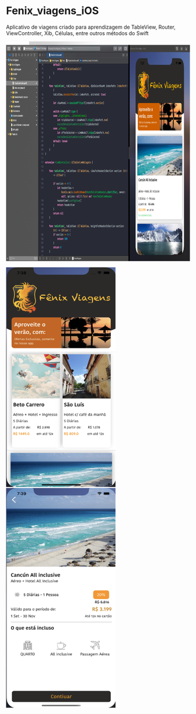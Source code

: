 # Fenix_viagens_iOS
Aplicativo de viagens criado para aprendizagem de TableView, Router, ViewController, Xib, Células, entre outros métodos do Swift


<img src="https://github.com/jeff77araujo/Fenix_viagens_iOS/blob/main/projeto_fenix_viagens.png" height=600 width=1100 /> 

<img src="https://github.com/jeff77araujo/Fenix_viagens_iOS/blob/main/home_fenix_viagens.png" height=600 width=300 /> <img src="https://github.com/jeff77araujo/Fenix_viagens_iOS/blob/main/detalhes_fenix_viagens.png" height=600 width=300 /> 


